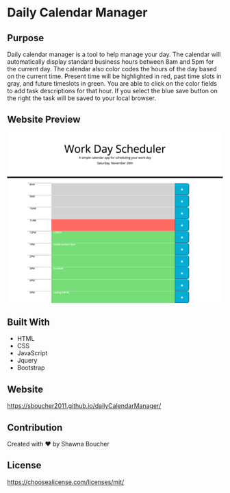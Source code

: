 # Daily Calendar Manager

## Purpose
Daily calendar manager is a tool to help manage your day.  The calendar will automatically display standard business hours between 8am and 5pm for the current day.  The calendar also color codes the hours of the day based on the current time.  Present time will be highlighted in red, past time slots in gray, and future timeslots in green.  You are able to click on the color fields to add task descriptions for that hour.  If you select the blue save button on the right the task will be saved to your local browser.

## Website Preview

![alt text](https://github.com/sboucher2011/dailyCalendarManager/blob/main/assests/images/readme.png)

## Built With
* HTML
* CSS
* JavaScript
* Jquery
* Bootstrap

## Website

https://sboucher2011.github.io/dailyCalendarManager/

## Contribution

Created with ❤️  by Shawna Boucher

## License

https://choosealicense.com/licenses/mit/